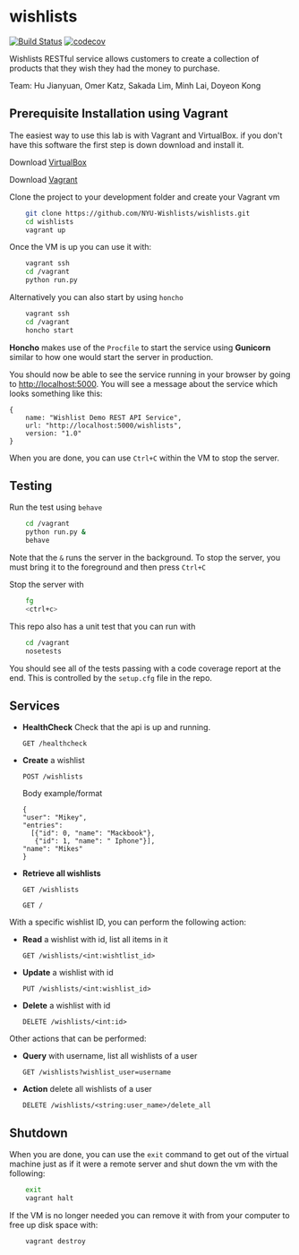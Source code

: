 # wishlists

[![Build Status](https://travis-ci.org/NYU-Wishlists/wishlists.svg?branch=master)](https://travis-ci.org/NYU-Wishlists/wishlists)
[![codecov](https://codecov.io/gh/NYU-Wishlists/wishlists/branch/master/graph/badge.svg)](https://codecov.io/gh/NYU-Wishlists/wishlists)

Wishlists RESTful service allows customers to create a collection of products that they wish they had the money to purchase.

Team: Hu Jianyuan, Omer Katz, Sakada Lim, Minh Lai, Doyeon Kong

## Prerequisite Installation using Vagrant

The easiest way to use this lab is with Vagrant and VirtualBox. if you don't have this software the first step is down download and install it.

Download [VirtualBox](https://www.virtualbox.org/)

Download [Vagrant](https://www.vagrantup.com/)

Clone the project to your development folder and create your Vagrant vm

```sh
    git clone https://github.com/NYU-Wishlists/wishlists.git
    cd wishlists
    vagrant up
```

Once the VM is up you can use it with:

```sh
    vagrant ssh
    cd /vagrant
    python run.py
```

Alternatively you can also start by using ` honcho `

```sh
    vagrant ssh
    cd /vagrant
    honcho start
```
__Honcho__ makes use of the ` Procfile ` to start the service using __Gunicorn__ similar to how one would start the server in production.


You should now be able to see the service running in your browser by going to
[http://localhost:5000](http://localhost:5000). You will see a message about the
service which looks something like this:

```
{
    name: "Wishlist Demo REST API Service",
    url: "http://localhost:5000/wishlists",
    version: "1.0"
}
```

When you are done, you can use `Ctrl+C` within the VM to stop the server.

## Testing

Run the test using ` behave `

``` sh
    cd /vagrant
    python run.py &
    behave
```

Note that the `&` runs the server in the background. To stop the server, you must bring it to the foreground and then press `Ctrl+C`

Stop the server with

```sh
    fg
    <ctrl+c>
```

This repo also has a unit test that you can run with

```sh
    cd /vagrant
    nosetests
```

You should see all of the tests passing with a code coverage report at the end. This is controlled by the `setup.cfg` file in the repo.

## Services

- **HealthCheck** 
Check that the api is up and running.

  ```
  GET /healthcheck
  ```
  
- **Create** a wishlist
  ```
  POST /wishlists
  ```
  
  Body example/format 
  ```
  {
  "user": "Mikey", 
  "entries": 
    [{"id": 0, "name": "Mackbook"}, 
     {"id": 1, "name": " Iphone"}], 
  "name": "Mikes"
  }
  ```

- **Retrieve all wishlists**
  ```
  GET /wishlists
  
  GET /
  ```
  
With a specific wishlist ID, you can perform the following action:

- **Read** a wishlist with id, list all items in it

  ```
  GET /wishlists/<int:wishtlist_id>
  ```
    
- **Update** a wishlist with id

  ```
  PUT /wishlists/<int:wishlist_id>
  ```

- **Delete** a wishlist with id

  ```
  DELETE /wishlists/<int:id>
  ```

Other actions that can be performed:
  
- **Query** with username, list all wishlists of a user

  ```
  GET /wishlists?wishlist_user=username
  ```

- **Action** delete all wishlists of a user

  ```
  DELETE /wishlists/<string:user_name>/delete_all
  ```

## Shutdown

When you are done, you can use the `exit` command to get out of the virtual machine just as if it were a remote server and shut down the vm with the following:

```sh
    exit
    vagrant halt
```

If the VM is no longer needed you can remove it with from your computer to free up disk space with:

```sh
    vagrant destroy
```
